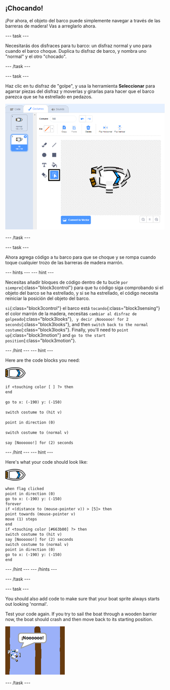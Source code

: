 ## ¡Chocando!

¡Por ahora, el objeto del barco puede simplemente navegar a través de las barreras de madera! Vas a arreglarlo ahora.

\--- task \---

Necesitarás dos disfraces para tu barco: un disfraz normal y uno para cuando el barco choque. Duplica tu disfraz de barco, y nombra uno "normal" y el otro "chocado".

\--- /task \---

\--- task \---

Haz clic en tu disfraz de "golpe", y usa la herramienta **Seleccionar** para agarrar piezas del disfraz y moverlas y girarlas para hacer que el barco parezca que se ha estrellado en pedazos.

![captura de pantalla](images/boat-hit-costume-annotated.png)

\--- /task \---

\--- task \---

Ahora agrega código a tu barco para que se choque y se rompa cuando toque cualquier trozo de las barreras de madera marrón.

\--- hints \--- \--- hint \---

Necesitas añadir bloques de código dentro de tu bucle `por siempre`{:class="block3control"} para que tu código siga comprobando si el objeto del barco se ha estrellado, y si se ha estrellado, el código necesita reiniciar la posición del objeto del barco.

`si`{:class="block3control"} el barco está `tocando`{:class="block3sensing"} el color marrón de la madera, necesitas `cambiar al disfraz de golpeado`{:class="block3looks"}, ` y decir ¡Noooooo! for 2 seconds`{:class="block3looks"}, and then `switch back to the normal costume`{:class="block3looks"}. Finally, you'll need to `point up`{:class="block3motion"} and `go to the start position`{:class="block3motion"}.

\--- /hint \--- \--- hint \---

Here are the code blocks you need:

![boat-sprite](images/boat_resize.png)

```blocks3
if <touching color [ ] ?> then
end

go to x: (-190) y: (-150)

switch costume to (hit v)

point in direction (0)

switch costume to (normal v)

say [Noooooo!] for (2) seconds
```

\--- /hint \--- \--- hint \---

Here's what your code should look like:

![boat-sprite](images/boat_resize.png)

```blocks3
when flag clicked
point in direction (0)
go to x: (-190) y: (-150)
forever
if <(distance to (mouse-pointer v)) > [5]> then
point towards (mouse-pointer v)
move (1) steps
end
if <touching color [#663b00] ?> then
switch costume to (hit v)
say [Noooooo!] for (2) seconds
switch costume to (normal v)
point in direction (0)
go to x: (-190) y: (-150)
end
```

\--- /hint \--- \--- /hints \---

\--- /task \---

\--- task \---

You should also add code to make sure that your boat sprite always starts out looking 'normal'.

Test your code again. If you try to sail the boat through a wooden barrier now, the boat should crash and then move back to its starting position.

![screenshot](images/boat-crash.png)

\--- /task \---